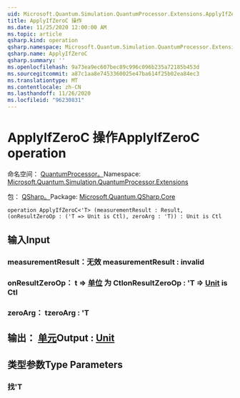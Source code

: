 ```yaml
---
uid: Microsoft.Quantum.Simulation.QuantumProcessor.Extensions.ApplyIfZeroC
title: ApplyIfZeroC 操作
ms.date: 11/25/2020 12:00:00 AM
ms.topic: article
qsharp.kind: operation
qsharp.namespace: Microsoft.Quantum.Simulation.QuantumProcessor.Extensions
qsharp.name: ApplyIfZeroC
qsharp.summary: ''
ms.openlocfilehash: 9a73ea9ec607bec89c996c096b235a72185b453d
ms.sourcegitcommit: a87c1aa8e7453360025e47ba614f25b02ea84ec3
ms.translationtype: MT
ms.contentlocale: zh-CN
ms.lasthandoff: 11/26/2020
ms.locfileid: "96230831"
---
```

# <a name="applyifzeroc-operation"></a><span data-ttu-id="b153b-102">ApplyIfZeroC 操作</span><span class="sxs-lookup"><span data-stu-id="b153b-102">ApplyIfZeroC operation</span></span>

<span data-ttu-id="b153b-103">命名空间： [QuantumProcessor。](xref:Microsoft.Quantum.Simulation.QuantumProcessor.Extensions)</span><span class="sxs-lookup"><span data-stu-id="b153b-103">Namespace: [Microsoft.Quantum.Simulation.QuantumProcessor.Extensions](xref:Microsoft.Quantum.Simulation.QuantumProcessor.Extensions)</span></span>

<span data-ttu-id="b153b-104">包： [QSharp。](https://nuget.org/packages/Microsoft.Quantum.QSharp.Core)</span><span class="sxs-lookup"><span data-stu-id="b153b-104">Package: [Microsoft.Quantum.QSharp.Core](https://nuget.org/packages/Microsoft.Quantum.QSharp.Core)</span></span>




```qsharp
operation ApplyIfZeroC<'T> (measurementResult : Result, (onResultZeroOp : ('T => Unit is Ctl), zeroArg : 'T)) : Unit is Ctl
```


## <a name="input"></a><span data-ttu-id="b153b-105">输入</span><span class="sxs-lookup"><span data-stu-id="b153b-105">Input</span></span>

### <a name="measurementresult--__invalidresult__"></a><span data-ttu-id="b153b-106">measurementResult：__无效 <Result>__</span><span class="sxs-lookup"><span data-stu-id="b153b-106">measurementResult : __invalid<Result>__</span></span>




### <a name="onresultzeroop--t--unit--is-ctl"></a><span data-ttu-id="b153b-107">onResultZeroOp： t => [单位](xref:microsoft.quantum.lang-ref.unit)  为 Ctl</span><span class="sxs-lookup"><span data-stu-id="b153b-107">onResultZeroOp : 'T => [Unit](xref:microsoft.quantum.lang-ref.unit)  is Ctl</span></span>




### <a name="zeroarg--t"></a><span data-ttu-id="b153b-108">zeroArg： t</span><span class="sxs-lookup"><span data-stu-id="b153b-108">zeroArg : 'T</span></span>





## <a name="output--unit"></a><span data-ttu-id="b153b-109">输出： [单元](xref:microsoft.quantum.lang-ref.unit)</span><span class="sxs-lookup"><span data-stu-id="b153b-109">Output : [Unit](xref:microsoft.quantum.lang-ref.unit)</span></span>



## <a name="type-parameters"></a><span data-ttu-id="b153b-110">类型参数</span><span class="sxs-lookup"><span data-stu-id="b153b-110">Type Parameters</span></span>

### <a name="t"></a><span data-ttu-id="b153b-111">找</span><span class="sxs-lookup"><span data-stu-id="b153b-111">'T</span></span>

